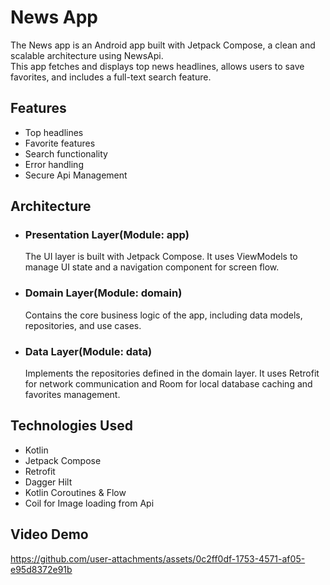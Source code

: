 # News App  
The News app is an Android app built with Jetpack Compose, a clean and scalable architecture using NewsApi.  
This app fetches and displays top news headlines, allows users to save favorites, and includes a full-text search feature.  

## Features  
- Top headlines
- Favorite features
- Search functionality
- Error handling
- Secure Api Management

## Architecture  
- ### Presentation Layer(Module: app)
  The UI layer is built with Jetpack Compose. It uses ViewModels to manage UI state and a navigation component for screen flow.
- ### Domain Layer(Module: domain)
  Contains the core business logic of the app, including data models, repositories, and use cases.
- ### Data Layer(Module: data)
  Implements the repositories defined in the domain layer. It uses Retrofit for network communication and Room for local database caching and favorites management.

## Technologies Used
- Kotlin
- Jetpack Compose
- Retrofit
- Dagger Hilt
- Kotlin Coroutines & Flow
- Coil for Image loading from Api

## Video Demo



https://github.com/user-attachments/assets/0c2ff0df-1753-4571-af05-e95d8372e91b

